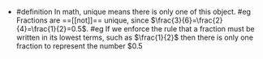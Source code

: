 - #definition In math, unique means there is only one of this object. #eg Fractions are ==[[not]]== unique, since $\frac{3}{6}=\frac{2}{4}=\frac{1}{2}=0.5$. #eg If we enforce the rule that a fraction must be written in its lowest terms, such as $\frac{1}{2}$ then there is only one fraction to represent the number $0.5